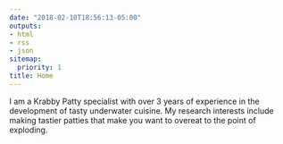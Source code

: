 ```yaml
---
date: "2018-02-10T18:56:13-05:00"
outputs:
- html
- rss
- json
sitemap:
  priority: 1
title: Home
---
```

I am a Krabby Patty specialist with over 3 years of experience in the development of tasty underwater cuisine. My research interests include making tastier patties that make you want to overeat to the point of exploding. 
